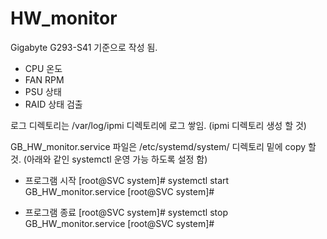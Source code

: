# HW_monitor
Gigabyte G293-S41 기준으로 작성 됨.
- CPU 온도
- FAN RPM
- PSU 상태
- RAID 상태 검출

로그 디렉토리는 /var/log/ipmi 디렉토리에 로그 쌓임. (ipmi 디렉토리 생성 할 것)

GB_HW_monitor.service 파일은 /etc/systemd/system/ 디렉토리 밑에 copy 할것. 
(아래와 같인 systemctl 운영 가능 하도록 설정 함)

- 프로그램 시작
[root@SVC system]# systemctl start GB_HW_monitor.service
[root@SVC system]# 

- 프로그램 종료
[root@SVC system]# systemctl stop GB_HW_monitor.service
[root@SVC system]# 

